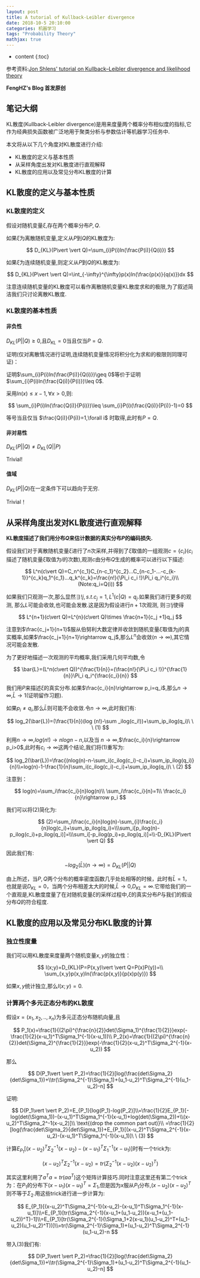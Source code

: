 ```yaml
---
layout: post
title: A tutorial of Kullback-Leibler divergence
date: 2018-10-5 20:10:00
categories: 机器学习
tags: "Probability Theory"
mathjax: true
---
```


* content
{:toc}

参考资料:[Jon Shlens' tutorial on Kullback–Leibler divergence and likelihood theory](https://arxiv.org/abs/1404.2000)

**FengHZ's Blog 首发原创**

## 笔记大纲

KL散度(Kullback-Leibler divergence)是用来度量两个概率分布相似度的指标,它作为经典损失函数被广泛地用于聚类分析与参数估计等机器学习任务中.

本文将从以下几个角度对KL散度进行介绍:

* KL散度的定义与基本性质
* 从采样角度出发对KL散度进行直观解释
* KL散度的应用以及常见分布KL散度的计算




## KL散度的定义与基本性质

### KL散度的定义

假设对随机变量$\xi$,存在两个概率分布$P,Q$.

如果$\xi$为离散随机变量,定义从$P$到$Q$的KL散度为:

$$
D_{KL}(P\vert \vert Q)=\sum_{i}P(i)ln(\frac{P(i)}{Q(i)})
$$

如果$\xi$为连续随机变量,则定义从$P$到$Q$的KL散度为:

$$
D_{KL}(P\vert \vert Q)=\int_{-\infty}^{\infty}p(x)ln(\frac{p(x)}{q(x)})dx
$$

注意连续随机变量的KL散度可以看作离散随机变量KL散度求和的极限,为了叙述简洁我们只讨论离散KL散度.

### KL散度的基本性质

#### 非负性

$D_{KL}(P\vert \vert Q)\geq 0$,且$D_{KL}=0$当且仅当$P=Q$.

证明(仅对离散情况进行证明,连续随机变量情况将积分化为求和的极限则同理可证)：

证明$\sum_{i}P(i)ln(\frac{P(i)}{Q(i)})\geq 0$等价于证明$\sum_{i}P(i)ln(\frac{Q(i)}{P(i)})\leq 0$.

采用$ln(x)\leq x-1,\forall x>0$,则:

$$
\sum_{i}P(i)ln(\frac{Q(i)}{P(i)})\leq \sum_{i}P(i)(\frac{Q(i)}{P(i)}-1)=0
$$

等号当且仅当 $\frac{Q(i)}{P(i)}=1,\forall i$ 时取得,此时有$P=Q$.

#### 非对易性

$D_{KL}(P\vert \vert Q)\neq D_{KL}(Q\vert \vert P)$ 

Trivial!

#### 值域

$D_{KL}(P\vert \vert Q)$在一定条件下可以趋向于无穷.  

Trivial！

## 从采样角度出发对KL散度进行直观解释

**KL散度描述了我们用分布$Q$来估计数据的真实分布$P$的编码损失.**

假设我们对于离散随机变量$\xi$进行了$n$次采样,并得到了$\xi$取值的一组观测$c=\{c_i\}$($c_i$描述了随机变量$\xi$取值为$i$的次数),观测$c$由分布$Q$生成的概率可以进行以下描述:

$$
L^n(c\vert Q)=C_n^{c_1}C_{n-c_1}^{c_2}...C_{n-c_1-...-c_{k-1}}^{c_k}q_1^{c_1}...q_k^{c_k}=\frac{n!}{\Pi_i c_i !}\Pi_i q_i^{c_i}\\(Note:q_i=Q(i))
$$

如果我们只观测一次,那么显然$\exists !j,s.t.c_j=1,L^1(c\vert Q)=q_j$.如果我们进行更多的观测, 那么$L$可能会收敛,也可能会发散.这是因为假设进行$n+1$次观测, 则$\exists !j$使得

$$
L^{n+1}(c\vert Q)=L^{n}(c\vert Q)\times \frac{n+1}{c_j +1}q_j
$$

注意到$\frac{c_j+1}{n+1}$服从伯努利大数定律并收敛到随机变量$\xi$取值为$j$的真实概率,如果$\frac{c_j+1}{n+1}\rightarrow q_j$,那么$L^{n}$会收敛($n\rightarrow \infty$),其它情况可能会发散.

为了更好地描述一次观测的平均概率,我们采用几何平均数,令

$$
\bar{L}=(L^n(c\vert Q))^{\frac{1}{n}}=(\frac{n!}{\Pi_i c_i !})^{\frac{1}{n}}\Pi_i q_i^{\frac{c_i}{n}}
$$

我们用$P$来描述$\xi$的真实分布.如果$\frac{c_i}{n}\rightarrow p_i=q_i$,那么$n\rightarrow \infty$,$\bar{L}\rightarrow 1$(证明留作习题).

如果$p_i\neq q_i$,那么$\bar{L}$则可能不会收敛.令$n\rightarrow \infty$,此时我们有:

$$
log_2(\bar{L})=(\frac{1}{n})(log (n!)-\sum _ilog(c_i!))+\sum_ip_ilog(q_i)\ \ \ (1)
$$

利用$n\rightarrow \infty$,$log(n!)\rightarrow nlogn-n$,以及当 $n\rightarrow \infty$,$\frac{c_i}{n}\rightarrow p_i>0$,此时有$c_i \rightarrow \infty$这两个结论,我们将$(1)$重写为:

$$
log_2(\bar{L})=\frac{(nlog(n)-n-\sum_i(c_ilog(c_i)-c_i)+\sum_ip_ilog(q_i)}{n}\\=log(n)-1-\frac{1}{n}\sum_i(c_ilog(c_i)-c_i)+\sum_ip_ilog(q_i)\ \ (2)
$$

注意到：

$$
log(n)=\sum_i\frac{c_i}{n}log(n)\\
\sum_i\frac{c_i}{n}=1\\
\frac{c_i}{n}\rightarrow p_i
$$

我们可以将$(2)$简化为:

$$
(2)=\sum_i\frac{c_i}{n}log(n)-\sum_{i}\frac{c_i}{n}log(c_i)+\sum_ip_ilog(q_i)=\\\sum_i[p_ilog(n)-p_ilog(c_i)+p_ilog(q_i)]=\\\sum_i[-p_ilog(p_i)+p_ilog(q_i)]=\\-D_{KL}(P\vert \vert Q)
$$

因此我们有:

$$
-log_2(\bar{L})(n\rightarrow \infty)=D_{KL}(P\vert \vert Q)
$$

由上所述，当$P,Q$两个分布的概率密度函数几乎处处相等的时候，此时有$\bar{L}=1$，也就是说$D_{KL}=0$，当两个分布相差太大的时候,$\bar{L}\rightarrow 0$,$D_{KL}=\infty$.它带给我们的一个直观是,KL散度度量了在对随机变量$\xi$的采样过程中,$\xi$的真实分布$P$与我们的假设分布$Q$的符合程度.

## KL散度的应用以及常见分布KL散度的计算

### 独立性度量

我们可以用KL散度来度量两个随机变量$x,y$的独立性：

$$
I(x;y)=D_{KL}(P=P(x,y)\vert \vert Q=P(x)P(y))=\\ \sum_{x,y}p(x,y)ln(\frac{p(x,y)}{p(x)p(y)})
$$

如果$x,y$统计独立,那么$I(x;y)=0$.

### 计算两个多元正态分布的KL散度

假设$x=(x_1,x_2,..,x_n)$为多元正态分布随机向量,且

$$
P_1(x)=\frac{1}{(2\pi)^{\frac{n}{2}}det(\Sigma_1)^{\frac{1}{2}}}exp(-\frac{1}{2}(x-u_1)^T\Sigma_1^{-1}(x-u_1))\\
P_2(x)=\frac{1}{(2\pi)^{\frac{n}{2}}det(\Sigma_2)^{\frac{1}{2}}}exp(-\frac{1}{2}(x-u_2)^T\Sigma_2^{-1}(x-u_2))
$$

那么

$$
D(P_1\vert \vert P_2)=\frac{1}{2}[log(\frac{det\Sigma_2}{det\Sigma_1})+\\tr(\Sigma_2^{-1}\Sigma_1)+(u_1-u_2)^T\Sigma_2^{-1}(u_1-u_2)-n]
$$

证明:

$$
D(P_1\vert \vert P_2)=E_{P_1}[log(P_1)-log(P_2)]\\=\frac{1}{2}E_{P_1}[-log(det(\Sigma_1))-(x-u_1)^T\Sigma_1^{-1}(x-u_1)+log(det(\Sigma_2))+\\(x-u_2)^T\Sigma_2^-1(x-u_2)]\\
\text{(drop the common part out)}\\
=\frac{1}{2}[log(\frac{det\Sigma_2}{det\Sigma_1})+E_{P_1}[(x-u_2)^T\Sigma_2^{-1}(x-u_2)-(x-u_1)^T\Sigma_1^{-1}(x-u_1)]\ \ (3)
$$

计算$E_{P_1}[(x-u_2)^T\Sigma_2^{-1}(x-u_2)-(x-u_1)^T\Sigma_1^{-1}(x-u_1)]$时有一个trick为:

$$
(x-u_2)^T\Sigma_2^{-1}(x-u_2)=tr(\Sigma_2^{-1}(x-u_2)(x-u_2)^T)
$$

其实这里利用了$a^Ta=tr(aa^T)$这个矩阵计算技巧.同时注意这里还有第二个trick为：在$P_1$的分布下$(x-u_1)(x-u_1)^T=\Sigma_1$,但是因为$x$服从$P_1$分布,$(x-u_2)(x-u_2)^T$则不等于$\Sigma_2$.用这些trick进行进一步计算为:

$$
E_{P_1}[(x-u_2)^T\Sigma_2^{-1}(x-u_2)-(x-u_1)^T\Sigma_1^{-1}(x-u_1)]\\=E_{P_1}[tr(\Sigma_2^{-1}(x-u_1+(u_1-u_2))(x-u_1+(u_1-u_2))^T)-1]\\=E_{P_1}[tr(\Sigma_2^{-1}(\Sigma_1+2(x-u_1)(u_1-u_2)^T+(u_1-u_2)(u_1-u_2)^T))]\\=tr(\Sigma_2^{-1}\Sigma_1)+(u_1-u_2)^T\Sigma_2^{-1}(u_1-u_2)-n
$$

带入$(3)$我们有:

$$
D(P_1\vert \vert P_2)=\frac{1}{2}[log(\frac{det\Sigma_2}{det\Sigma_1})+\\tr(\Sigma_2^{-1}\Sigma_1)+(u_1-u_2)^T\Sigma_2^{-1}(u_1-u_2)-n]
$$